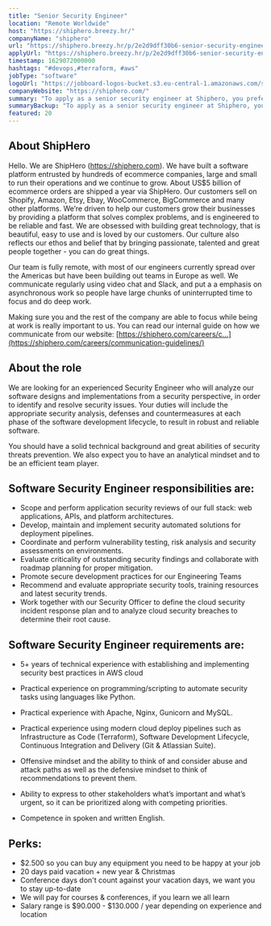 ```yaml
---
title: "Senior Security Engineer"
location: "Remote Worldwide"
host: "https://shiphero.breezy.hr/"
companyName: "shiphero"
url: "https://shiphero.breezy.hr/p/2e2d9dff30b6-senior-security-engineer"
applyUrl: "https://shiphero.breezy.hr/p/2e2d9dff30b6-senior-security-engineer/apply"
timestamp: 1629072000000
hashtags: "#devops,#terraform, #aws"
jobType: "software"
logoUrl: "https://jobboard-logos-bucket.s3.eu-central-1.amazonaws.com/shiphero"
companyWebsite: "https://shiphero.com/"
summary: "To apply as a senior security engineer at Shiphero, you preferably need to have 5+ years of technical experience with establishing and implementing security best practices in AWS cloud."
summaryBackup: "To apply as a senior security engineer at Shiphero, you preferably need to have some #encryption, #analysis, #aws."
featured: 20
---
```


## About ShipHero

Hello. We are ShipHero (https://shiphero.com). We have built a software platform entrusted by hundreds of ecommerce companies, large and small to run their operations and we continue to grow. About US$5 billion of ecommerce orders are shipped a year via ShipHero. Our customers sell on Shopify, Amazon, Etsy, Ebay, WooCommerce, BigCommerce and many other platforms. We’re driven to help our customers grow their businesses by providing a platform that solves complex problems, and is engineered to be reliable and fast. We are obsessed with building great technology, that is beautiful, easy to use and is loved by our customers. Our culture also reflects our ethos and belief that by bringing passionate, talented and great people together - you can do great things.

Our team is fully remote, with most of our engineers currently spread over the Americas but have been building out teams in Europe as well. We communicate regularly using video chat and Slack, and put a a emphasis on asynchronous work so people have large chunks of uninterrupted time to focus and do deep work.

Making sure you and the rest of the company are able to focus while being at work is really important to us. You can read our internal guide on how we communicate from our website: [https://shiphero.com/careers/c...](https://shiphero.com/careers/communication-guidelines/)

## About the role

We are looking for an experienced Security Engineer who will analyze our software designs and implementations from a security perspective, in order to identify and resolve security issues. Your duties will include the appropriate security analysis, defenses and countermeasures at each phase of the software development lifecycle, to result in robust and reliable software.

You should have a solid technical background and great abilities of security threats prevention. We also expect you to have an analytical mindset and to be an efficient team player.

## Software Security Engineer responsibilities are:

*   Scope and perform application security reviews of our full stack: web applications, APIs, and platform architectures.
*   Develop, maintain and implement security automated solutions for deployment pipelines.
*   Coordinate and perform vulnerability testing, risk analysis and security assessments on environments.
*   Evaluate criticality of outstanding security findings and collaborate with roadmap planning for proper mitigation.
*   Promote secure development practices for our Engineering Teams
*   Recommend and evaluate appropriate security tools, training resources and latest security trends.
*   Work together with our Security Officer to define the cloud security incident response plan and to analyze cloud security breaches to determine their root cause.

## Software Security Engineer requirements are:

*   5+ years of technical experience with establishing and implementing security best practices in AWS cloud
    
*   Practical experience on programming/scripting to automate security tasks using languages like Python.
    
*   Practical experience with Apache, Nginx, Gunicorn and MySQL.
    
*   Practical experience using modern cloud deploy pipelines such as Infrastructure as Code (Terraform), Software Development Lifecycle, Continuous Integration and Delivery (Git & Atlassian Suite).
    
*   Offensive mindset and the ability to think of and consider abuse and attack paths as well as the defensive mindset to think of recommendations to prevent them.
    
*   Ability to express to other stakeholders what’s important and what’s urgent, so it can be prioritized along with competing priorities.
    
*   Competence in spoken and written English.
    

## Perks:

*   $2.500 so you can buy any equipment you need to be happy at your job
*   20 days paid vacation + new year & Christmas
*   Conference days don't count against your vacation days, we want you to stay up-to-date
*   We will pay for courses & conferences, if you learn we all learn
*   Salary range is $90.000 - $130.000 / year depending on experience and location
